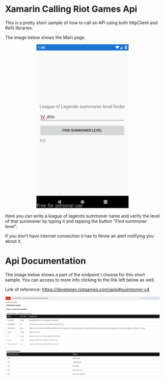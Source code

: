 # Xamarin Calling Riot Games Api

This is a pretty short sample of how to call an API using both httpClient and Refit libraries.

The image below shows the Main page.

<p align="center">
<img src="Images\View.png" width="300px" title="sample"/>
</p>


Here you can write a league of legends summoner name and verify the level of that summoner by typing it and tapping the button "Find summoner level".

If you don't have internet connection it has to throw an alert notifying you about it.


# Api Documentation

The image below shows a part of the endpoint I choose for this short sample. You can access to more info clicking to the link left below as well.

Link of reference: https://developer.riotgames.com/apis#summoner-v4




<p align="center">
<img src="Images\ApiDocumentation1.png" title="sample"/>
</p>

